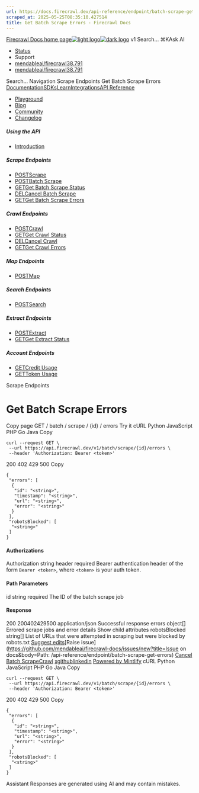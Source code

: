 ```yaml
---
url: https://docs.firecrawl.dev/api-reference/endpoint/batch-scrape-get-errors
scraped_at: 2025-05-25T08:35:10.427514
title: Get Batch Scrape Errors - Firecrawl Docs
---
```


[Firecrawl Docs home page![light logo](https://mintlify.s3.us-west-1.amazonaws.com/firecrawl/logo/logo.png)![dark logo](https://mintlify.s3.us-west-1.amazonaws.com/firecrawl/logo/logo-dark.png)](https://firecrawl.dev)
v1
Search...
⌘KAsk AI
  * [Status](https://firecrawl.betteruptime.com)
  * Support
  * [mendableai/firecrawl38.791](https://github.com/mendableai/firecrawl)
  * [mendableai/firecrawl38.791](https://github.com/mendableai/firecrawl)


Search...
Navigation
Scrape Endpoints
Get Batch Scrape Errors
[Documentation](https://docs.firecrawl.dev/introduction)[SDKs](https://docs.firecrawl.dev/sdks/overview)[Learn](https://www.firecrawl.dev/blog/category/tutorials)[Integrations](https://www.firecrawl.dev/app)[API Reference](https://docs.firecrawl.dev/api-reference/introduction)
* [Playground](https://firecrawl.dev/playground)
* [Blog](https://firecrawl.dev/blog)
* [Community](https://discord.gg/gSmWdAkdwd)
* [Changelog](https://firecrawl.dev/changelog)
##### Using the API
  * [Introduction](https://docs.firecrawl.dev/api-reference/introduction)


##### Scrape Endpoints
  * [POSTScrape](https://docs.firecrawl.dev/api-reference/endpoint/scrape)
  * [POSTBatch Scrape](https://docs.firecrawl.dev/api-reference/endpoint/batch-scrape)
  * [GETGet Batch Scrape Status](https://docs.firecrawl.dev/api-reference/endpoint/batch-scrape-get)
  * [DELCancel Batch Scrape](https://docs.firecrawl.dev/api-reference/endpoint/batch-scrape-delete)
  * [GETGet Batch Scrape Errors](https://docs.firecrawl.dev/api-reference/endpoint/batch-scrape-get-errors)


##### Crawl Endpoints
  * [POSTCrawl](https://docs.firecrawl.dev/api-reference/endpoint/crawl-post)
  * [GETGet Crawl Status](https://docs.firecrawl.dev/api-reference/endpoint/crawl-get)
  * [DELCancel Crawl](https://docs.firecrawl.dev/api-reference/endpoint/crawl-delete)
  * [GETGet Crawl Errors](https://docs.firecrawl.dev/api-reference/endpoint/crawl-get-errors)


##### Map Endpoints
  * [POSTMap](https://docs.firecrawl.dev/api-reference/endpoint/map)


##### Search Endpoints
  * [POSTSearch](https://docs.firecrawl.dev/api-reference/endpoint/search)


##### Extract Endpoints
  * [POSTExtract](https://docs.firecrawl.dev/api-reference/endpoint/extract)
  * [GETGet Extract Status](https://docs.firecrawl.dev/api-reference/endpoint/extract-get)


##### Account Endpoints
  * [GETCredit Usage](https://docs.firecrawl.dev/api-reference/endpoint/credit-usage)
  * [GETToken Usage](https://docs.firecrawl.dev/api-reference/endpoint/token-usage)


Scrape Endpoints
# Get Batch Scrape Errors
Copy page
GET
/
batch
/
scrape
/
{id}
/
errors
Try it
cURL
Python
JavaScript
PHP
Go
Java
Copy
```
curl --request GET \
 --url https://api.firecrawl.dev/v1/batch/scrape/{id}/errors \
 --header 'Authorization: Bearer <token>'
```

200
402
429
500
Copy
```
{
 "errors": [
  {
   "id": "<string>",
   "timestamp": "<string>",
   "url": "<string>",
   "error": "<string>"
  }
 ],
 "robotsBlocked": [
  "<string>"
 ]
}
```

#### Authorizations
[​](https://docs.firecrawl.dev/api-reference/endpoint/batch-scrape-get-errors#authorization-authorization)
Authorization
string
header
required
Bearer authentication header of the form `Bearer <token>`, where `<token>` is your auth token.
#### Path Parameters
[​](https://docs.firecrawl.dev/api-reference/endpoint/batch-scrape-get-errors#parameter-id)
id
string
required
The ID of the batch scrape job
#### Response
200
200402429500
application/json
Successful response
[​](https://docs.firecrawl.dev/api-reference/endpoint/batch-scrape-get-errors#response-errors)
errors
object[]
Errored scrape jobs and error details
Show child attributes
[​](https://docs.firecrawl.dev/api-reference/endpoint/batch-scrape-get-errors#response-robots-blocked)
robotsBlocked
string[]
List of URLs that were attempted in scraping but were blocked by robots.txt
[Suggest edits](https://github.com/mendableai/firecrawl-docs/edit/main/api-reference/endpoint/batch-scrape-get-errors.mdx)[Raise issue](https://github.com/mendableai/firecrawl-docs/issues/new?title=Issue on docs&body=Path: /api-reference/endpoint/batch-scrape-get-errors)
[Cancel Batch Scrape](https://docs.firecrawl.dev/api-reference/endpoint/batch-scrape-delete)[Crawl](https://docs.firecrawl.dev/api-reference/endpoint/crawl-post)
[x](https://x.com/firecrawl_dev)[github](https://github.com/mendableai/firecrawl)[linkedin](https://www.linkedin.com/company/firecrawl)
[Powered by Mintlify](https://mintlify.com/preview-request?utm_campaign=poweredBy&utm_medium=referral&utm_source=docs.firecrawl.dev)
cURL
Python
JavaScript
PHP
Go
Java
Copy
```
curl --request GET \
 --url https://api.firecrawl.dev/v1/batch/scrape/{id}/errors \
 --header 'Authorization: Bearer <token>'
```

200
402
429
500
Copy
```
{
 "errors": [
  {
   "id": "<string>",
   "timestamp": "<string>",
   "url": "<string>",
   "error": "<string>"
  }
 ],
 "robotsBlocked": [
  "<string>"
 ]
}
```

Assistant
Responses are generated using AI and may contain mistakes.

